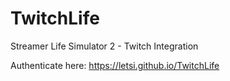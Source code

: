 # TwitchLife
Streamer Life Simulator 2 - Twitch Integration

Authenticate here: https://letsi.github.io/TwitchLife